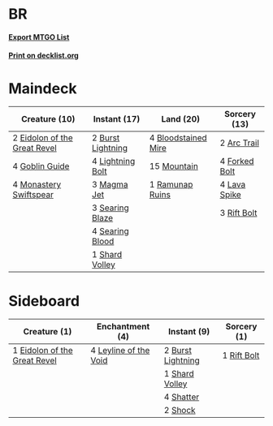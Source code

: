 # BR

#### [Export MTGO List](../collection/BR/BR.txt)
#### [Print on decklist.org](http://decklist.org/?deckmain=2%09Arc%20Trail%0A4%09Bloodstained%20Mire%0A2%09Burst%20Lightning%0A2%09Eidolon%20of%20the%20Great%20Revel%0A4%09Forked%20Bolt%0A4%09Goblin%20Guide%0A4%09Lava%20Spike%0A4%09Lightning%20Bolt%0A3%09Magma%20Jet%0A4%09Monastery%20Swiftspear%0A15%09Mountain%0A1%09Ramunap%20Ruins%0A3%09Rift%20Bolt%0A3%09Searing%20Blaze%0A4%09Searing%20Blood%0A1%09Shard%20Volley&deckside=2%09Burst%20Lightning%0A1%09Eidolon%20of%20the%20Great%20Revel%0A4%09Leyline%20of%20the%20Void%0A1%09Rift%20Bolt%0A1%09Shard%20Volley%0A4%09Shatter%0A2%09Shock)
# Maindeck

|                                             Creature (10)                                             |                                        Instant (17)                                        |                                          Land (20)                                           |                                      Sorcery (13)                                      |
|-------------------------------------------------------------------------------------------------------|--------------------------------------------------------------------------------------------|----------------------------------------------------------------------------------------------|----------------------------------------------------------------------------------------|
|2 [Eidolon of the Great Revel](http://gatherer.wizards.com/Pages/Card/Details.aspx?multiverseid=442117)|2 [Burst Lightning](http://gatherer.wizards.com/Pages/Card/Details.aspx?multiverseid=397662)|4 [Bloodstained Mire](http://gatherer.wizards.com/Pages/Card/Details.aspx?multiverseid=405094)|2 [Arc Trail](http://gatherer.wizards.com/Pages/Card/Details.aspx?multiverseid=423464)  |
|4 [Goblin Guide](http://gatherer.wizards.com/Pages/Card/Details.aspx?multiverseid=425921)              |4 [Lightning Bolt](http://gatherer.wizards.com/Pages/Card/Details.aspx?multiverseid=234704) |15 [Mountain](http://gatherer.wizards.com/Pages/Card/Details.aspx?multiverseid=439604)        |4 [Forked Bolt](http://gatherer.wizards.com/Pages/Card/Details.aspx?multiverseid=401702)|
|4 [Monastery Swiftspear](http://gatherer.wizards.com/Pages/Card/Details.aspx?multiverseid=438706)      |3 [Magma Jet](http://gatherer.wizards.com/Pages/Card/Details.aspx?multiverseid=425925)      |1 [Ramunap Ruins](http://gatherer.wizards.com/Pages/Card/Details.aspx?multiverseid=430870)    |4 [Lava Spike](http://gatherer.wizards.com/Pages/Card/Details.aspx?multiverseid=370409) |
|                                                                                                       |3 [Searing Blaze](http://gatherer.wizards.com/Pages/Card/Details.aspx?multiverseid=270873)  |                                                                                              |3 [Rift Bolt](http://gatherer.wizards.com/Pages/Card/Details.aspx?multiverseid=370469)  |
|                                                                                                       |4 [Searing Blood](http://gatherer.wizards.com/Pages/Card/Details.aspx?multiverseid=378483)  |                                                                                              |                                                                                        |
|                                                                                                       |1 [Shard Volley](http://gatherer.wizards.com/Pages/Card/Details.aspx?multiverseid=152837)   |                                                                                              |                                                                                        |


# Sideboard

|                                             Creature (1)                                              |                                        Enchantment (4)                                         |                                        Instant (9)                                         |                                     Sorcery (1)                                      |
|-------------------------------------------------------------------------------------------------------|------------------------------------------------------------------------------------------------|--------------------------------------------------------------------------------------------|--------------------------------------------------------------------------------------|
|1 [Eidolon of the Great Revel](http://gatherer.wizards.com/Pages/Card/Details.aspx?multiverseid=442117)|4 [Leyline of the Void](http://gatherer.wizards.com/Pages/Card/Details.aspx?multiverseid=205013)|2 [Burst Lightning](http://gatherer.wizards.com/Pages/Card/Details.aspx?multiverseid=397662)|1 [Rift Bolt](http://gatherer.wizards.com/Pages/Card/Details.aspx?multiverseid=370469)|
|                                                                                                       |                                                                                                |1 [Shard Volley](http://gatherer.wizards.com/Pages/Card/Details.aspx?multiverseid=152837)   |                                                                                      |
|                                                                                                       |                                                                                                |4 [Shatter](http://gatherer.wizards.com/Pages/Card/Details.aspx?multiverseid=397429)        |                                                                                      |
|                                                                                                       |                                                                                                |2 [Shock](http://gatherer.wizards.com/Pages/Card/Details.aspx?multiverseid=386365)          |                                                                                      |


